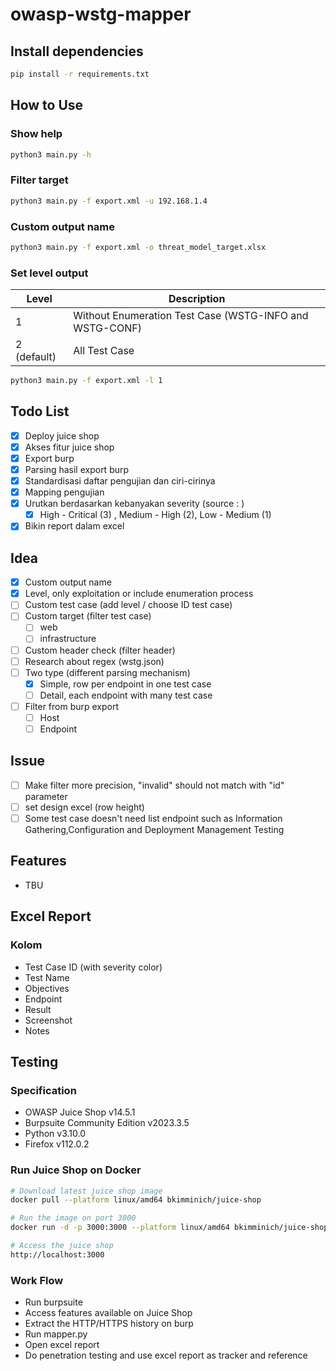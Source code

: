 # owasp-wstg-mapper

## Install dependencies

```bash
pip install -r requirements.txt
```

## How to Use

### Show help

```bash
python3 main.py -h
```

### Filter target

```bash
python3 main.py -f export.xml -u 192.168.1.4
```

### Custom output name

```bash
python3 main.py -f export.xml -o threat_model_target.xlsx
```

### Set level output

| Level      | Description |
| ----------- | ----------- |
| 1      |  Without Enumeration Test Case (WSTG-INFO and WSTG-CONF)      |
| 2 (default)  | All Test Case        |

```bash
python3 main.py -f export.xml -l 1
```

## Todo List
- [X] Deploy juice shop
- [X] Akses fitur juice shop
- [X] Export burp
- [X] Parsing hasil export burp
- [X] Standardisasi daftar pengujian dan ciri-cirinya
- [X] Mapping pengujian
- [X] Urutkan berdasarkan kebanyakan severity (source : )
	- [X] High - Critical (3) , Medium - High (2), Low - Medium (1)
- [X] Bikin report dalam excel

## Idea
- [X] Custom output name
- [X] Level, only exploitation or include enumeration process
- [ ] Custom test case (add level / choose ID test case)
- [ ] Custom target (filter test case)
	- [ ] web
	- [ ] infrastructure
- [ ] Custom header check (filter header)
- [ ] Research about regex (wstg.json)
- [ ] Two type (different parsing mechanism)
	- [X] Simple, row per endpoint in one test case 
	- [ ] Detail, each endpoint with many test case 
- [ ] Filter from burp export
	- [ ] Host
	- [ ] Endpoint

## Issue
- [ ] Make filter more precision, "invalid" should not match with "id" parameter
- [ ] set design excel (row height)
- [ ] Some test case doesn't need list endpoint such as Information Gathering,Configuration and Deployment Management Testing

## Features
- TBU

## Excel Report

### Kolom
- Test Case ID (with severity color)
- Test Name
- Objectives
- Endpoint
- Result
- Screenshot
- Notes

## Testing

### Specification
- OWASP Juice Shop v14.5.1
- Burpsuite Community Edition v2023.3.5
- Python v3.10.0
- Firefox v112.0.2

### Run Juice Shop on Docker

```bash
# Download latest juice shop image
docker pull --platform linux/amd64 bkimminich/juice-shop

# Run the image on port 3000
docker run -d -p 3000:3000 --platform linux/amd64 bkimminich/juice-shop

# Access the juice shop
http://localhost:3000
```

### Work Flow
- Run burpsuite
- Access features available on Juice Shop
- Extract the HTTP/HTTPS history on burp
- Run mapper.py
- Open excel report
- Do penetration testing and use excel report as tracker and reference

